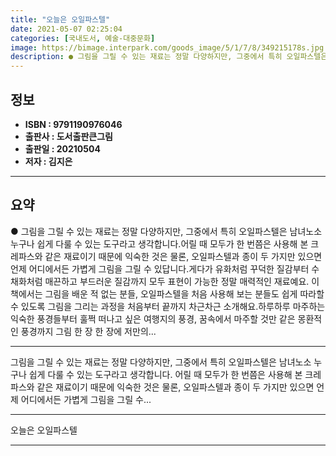 ```yaml
---
title: "오늘은 오일파스텔"
date: 2021-05-07 02:25:04
categories: [국내도서, 예술-대중문화]
image: https://bimage.interpark.com/goods_image/5/1/7/8/349215178s.jpg
description: ● 그림을 그릴 수 있는 재료는 정말 다양하지만, 그중에서 특히 오일파스텔은 남녀노소 누구나 쉽게 다룰 수 있는 도구라고 생각합니다.어릴 때 모두가 한 번쯤은 사용해 본 크레파스와 같은 재료이기 때문에 익숙한 것은 물론, 오일파스텔과 종이 두 가지만 있으면 언제 어디에서든 가볍게 그림
---
```


## **정보**

- **ISBN : 9791190976046**
- **출판사 : 도서출판큰그림**
- **출판일 : 20210504**
- **저자 : 김지은**

------



## **요약**

●  그림을 그릴 수 있는 재료는 정말 다양하지만, 그중에서 특히 오일파스텔은 남녀노소 누구나 쉽게 다룰 수 있는 도구라고 생각합니다.어릴 때 모두가 한 번쯤은 사용해 본 크레파스와 같은 재료이기 때문에 익숙한 것은 물론, 오일파스텔과 종이 두 가지만 있으면 언제 어디에서든 가볍게 그림을 그릴 수 있답니다.게다가 유화처럼 꾸덕한 질감부터 수채화처럼 매끈하고 부드러운 질감까지 모두 표현이 가능한 정말 매력적인 재료예요. 이 책에서는 그림을 배운 적 없는 분들, 오일파스텔을 처음 사용해 보는 분들도 쉽게 따라할 수 있도록 그림을 그리는 과정을 처음부터 끝까지 차근차근 소개해요.하루하루 마주하는 익숙한 풍경들부터 훌쩍 떠나고 싶은 여행지의 풍경, 꿈속에서 마주할 것만 같은 몽환적인 풍경까지 그림 한 장 한 장에 저만의...

------

그림을 그릴 수 있는 재료는 정말 다양하지만, 그중에서 특히 오일파스텔은 남녀노소 누구나 쉽게 다룰 수 있는 도구라고 생각합니다.
어릴 때 모두가 한 번쯤은 사용해 본 크레파스와 같은 재료이기 때문에 익숙한 것은 물론, 오일파스텔과 종이 두 가지만 있으면 언제 어디에서든 가볍게 그림을 그릴 수... 

------


오늘은 오일파스텔 

------


